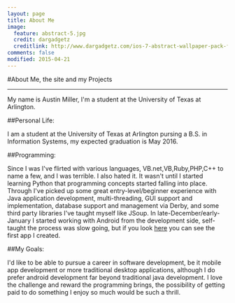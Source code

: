 ```yaml
---
layout: page
title: About Me
image:
  feature: abstract-5.jpg
  credit: dargadgetz
  creditlink: http://www.dargadgetz.com/ios-7-abstract-wallpaper-pack-for-iphone-5-and-ipod-touch-retina/
comments: false
modified: 2015-04-21
---
```




#About Me, the site and my Projects
____________________________________


My name is Austin Miller, I'm a student at the University of Texas at Arlington. 

##Personal Life:
	
I am a student at the University of Texas at Arlington pursing a B.S. in Information Systems, my expected graduation is May 2016. 


##Programming:

 Since I was I've flirted with various languages, VB.net,VB,Ruby,PHP,C++ to name a few, and I was terrible. I also hated it. It wasn't until I started learning Python that programming concepts started falling into place. Through I've picked up some great entry-level/beginner experience with Java application development, multi-threading, GUI support and implementation, database support and management via Derby, and some third party libraries I've taught myself like JSoup. In  late-December/early-January I started working with Android from the development side, self-taught the process was slow going, but if you look   [here]("http://lamewifi.net/blog/myFirstApp/") you can see the first app I created. 

##My Goals:

I'd like to be able to pursue a career in software development, be it mobile app development or more traditional desktop applications, although I do prefer android development far beyond traditional java development. I love the challenge and reward the programming brings, the possibility of getting paid to do something I enjoy so much would be such a thrill.



